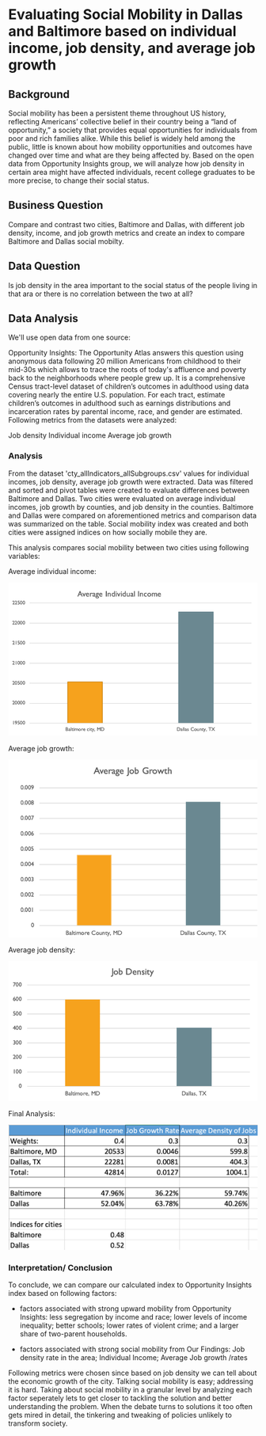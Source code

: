 # Evaluating Social Mobility in Dallas and Baltimore based on individual income, job density, and average job growth 

## Background 
Social mobility has been a persistent theme throughout US history, reflecting Americans’ collective belief in their country being a “land of opportunity,” a society that provides equal opportunities for individuals from poor and rich families alike. While this belief is widely held among the public, little is known about how mobility opportunities and outcomes have changed over time and what are they being affected by. Based on the open data from Opportunity Insights group, we will analyze how job density in certain area might have affected individuals, recent college graduates to be more precise, to change their social status.  

## Business Question
Compare and contrast two cities, Baltimore and Dallas, with different job density, income, and job growth metrics and create an index to compare Baltimore and Dallas social mobilty.   

## Data Question 
Is job density in the area important to the social status of the people living in that ara or there is no correlation between the two at all?


## Data Analysis

We'll use open data from one source:

Opportunity Insights: The Opportunity Atlas answers this question using anonymous data following 20 million Americans from childhood to their mid-30s which allows to trace the roots of today's affluence and poverty back to the neighborhoods where people grew up. It is a comprehensive Census tract-level dataset of children’s outcomes in adulthood using data covering nearly the entire U.S. population. For each tract,  estimate children’s outcomes in adulthood such as earnings distributions and incarceration rates by parental income, race, and gender are estimated.  Following metrics from the datasets were analyzed:

Job density
Individual income 
Average job growth 

### Analysis
From the dataset 'cty_allIndicators_allSubgroups.csv' values for individual incomes, job density, average job growth were extracted. Data was filtered and sorted and pivot tables were created to evaluate differences between Baltimore and Dallas. Two cities were evaluated on average individual incomes, job growth by counties, and job density in the counties. Baltimore and Dallas were compared on aforementioned metrics and comparison data was summarized on the table.  Social mobility index was created and both cities were assigned indices on how socially mobile they are. 

This analysis compares social mobility between two cities using following variables:

Average individual income:

![](https://github.com/DurdonaG/compare-baltimore_dallas_social_mobilities/blob/main/Images/Project1.2%20.png)

Average job growth: 

![](https://github.com/DurdonaG/compare-baltimore_dallas_social_mobilities/blob/main/Images/Project1.3.png)

Average job density:

![](https://github.com/DurdonaG/compare-baltimore_dallas_social_mobilities/blob/main/Images/Project1.4.png)

Final Analysis: 

![](https://github.com/DurdonaG/compare-baltimore_dallas_social_mobilities/blob/main/Images/Project1analysis.png)


### Interpretation/ Conclusion 
 
To conclude, we can compare our calculated index to Opportunity Insights index based on following factors: 
- factors associated with strong upward mobility from Opportunity Insights:
less segregation by income and race;
lower levels of income inequality;
better schools;
lower rates of violent crime; and
a larger share of two-parent households.

- factors associated with strong social mobility from Our Findings:
Job density rate in the area; 
Individual Income; 
Average Job growth /rates


Following metrics were chosen since based on job density we can tell about the economic growth of the city. Talking social mobility is easy; addressing it is hard. 
Taking about social mobility in a granular level by analyzing each factor seperately lets to get closer to tackling the solution and better understanding the problem. When the debate turns to solutions it too often gets mired in detail, the tinkering and tweaking of policies unlikely to transform society. 






